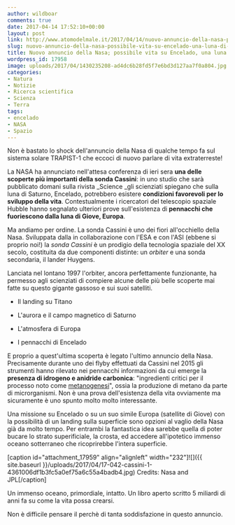 ```yaml
---
author: wildboar
comments: true
date: 2017-04-14 17:52:10+00:00
layout: post
link: http://www.atomodelmale.it/2017/04/14/nuovo-annuncio-della-nasa-possibile-vita-su-encelado-una-luna-di-saturno/
slug: nuovo-annuncio-della-nasa-possibile-vita-su-encelado-una-luna-di-saturno
title: Nuovo annuncio della Nasa; possibile vita su Encelado, una luna di Saturno.
wordpress_id: 17958
image: uploads/2017/04/1430235208-ad4dc6b28fd5f7e6bd3d127aa7f0a804.jpg
categories:
- Natura
- Notizie
- Ricerca scientifica
- Scienza
- Terra
tags:
- encelado
- NASA
- Spazio
---
```


Non è bastato lo shock dell'annuncio della Nasa di qualche tempo fa sul sistema solare TRAPIST-1 che eccoci di nuovo parlare di vita extraterreste!

La NASA ha annunciato nell'attesa conferenza di ieri sera **una delle scoperte più importanti della sonda Cassini**: in uno studio che sarà pubblicato domani sulla rivista _Science _gli scienziati spiegano che sulla luna di Saturno, Encelado, potrebbero esistere **condizioni favorevoli per lo sviluppo della vita**. Contestualmente i ricercatori del telescopio spaziale Hubble hanno segnalato ulteriori prove sull'esistenza di **pennacchi che fuoriescono dalla luna di Giove, Europa**.

Ma andiamo per ordine.
La sonda Cassini è uno dei fiori all'occhiello della Nasa. Sviluppata dalla in collaborazione con l'ESA e con l'ASI (ebbene si proprio noi!) la _sonda Cassini_ è un prodigio della tecnologia spaziale del XX secolo, costituita da due componenti distinte: un _orbiter_ e una sonda secondaria, il lander Huygens.

Lanciata nel lontano 1997 l'orbiter, ancora perfettamente funzionante, ha permesso agli scienziati di compiere alcune delle più belle scoperte mai fatte su questo gigante gassoso e sui suoi satelliti.

    
  * Il landing su Titano

    
  * L'aurora e il campo magnetico di Saturno

    
  * L'atmosfera di Europa

    
  * I pennacchi di Encelado

E proprio a quest'ultima scoperta è legato l'ultimo annuncio della Nasa.
Precisamente durante uno dei flyby effettuati da Cassini nel 2015 gli strumenti hanno rilevato nei pennacchi informazioni da cui emerge la **presenza di idrogeno e anidride carbonica**: "ingredienti critici per il processo noto come [metanogenesi](https://it.wikipedia.org/wiki/Metanogenesi)", ossia la produzione di metano da parte di microrganismi. Non è una prova dell'esistenza della vita ovviamente ma sicuramente è uno spunto molto molto interessante.

Una missione su Encelado o su un suo simile Europa (satellite di Giove) con la possibilità di un landing sulla superficie sono opzioni al vaglio della Nasa già da molto tempo. Per entrambi la fantastica idea sarebbe quella di poter bucare lo strato superificiale, la crosta, ed accedere all'ipotetico immenso oceano sotterraneo che ricoprirebbe l'intera superficie.

[caption id="attachment_17959" align="alignleft" width="232"]![]({{ site.baseurl }}/uploads/2017/04/17-042-cassini-1-4361006df1b3fc5a0ef75a6c55a4badb4.jpg) Credits: Nasa and JPL[/caption]

Un immenso oceano, primordiale, intatto. Un libro aperto scritto 5 miliardi di anni fa su come la vita possa crearsi.

Non è difficile pensare il perchè di tanta soddisfazione in questo annuncio.

